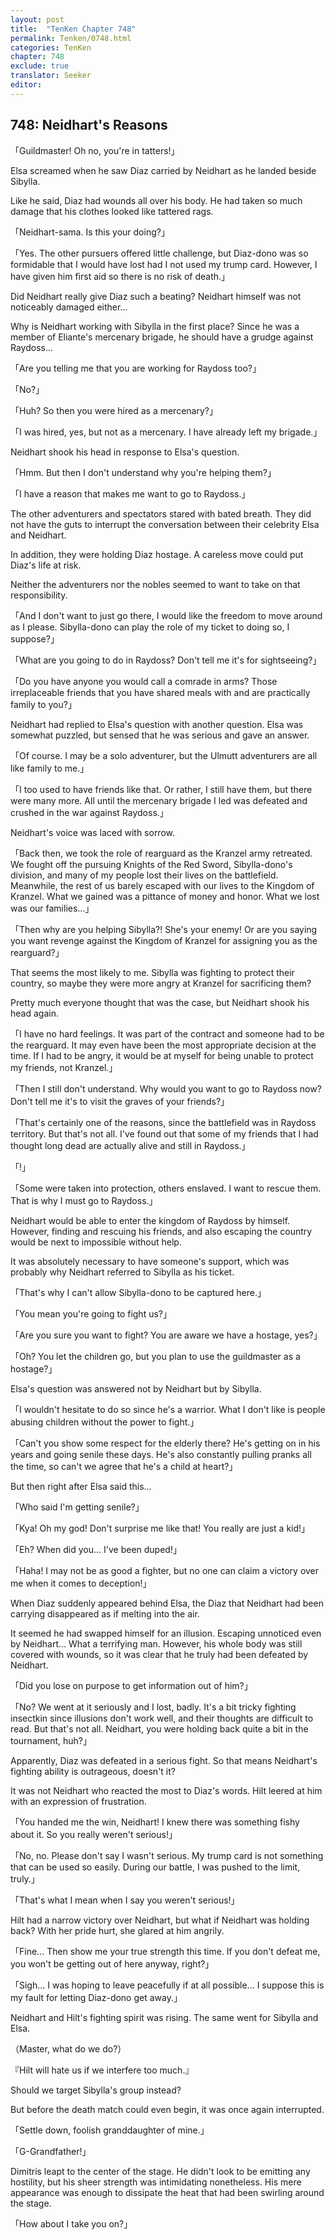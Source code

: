 ```yaml
---
layout: post
title:  "TenKen Chapter 748"
permalink: Tenken/0748.html
categories: TenKen
chapter: 748
exclude: true
translator: Seeker
editor: 
---
```

<h2>748: Neidhart's Reasons</h2>

「Guildmaster! Oh no, you're in tatters!」

Elsa screamed when he saw Diaz carried by Neidhart as he landed beside Sibylla.

Like he said, Diaz had wounds all over his body. He had taken so much damage that his clothes looked like tattered rags.

「Neidhart-sama. Is this your doing?」

「Yes. The other pursuers offered little challenge, but Diaz-dono was so formidable that I would have lost had I not used my trump card. However, I have given him first aid so there is no risk of death.」

Did Neidhart really give Diaz such a beating? Neidhart himself was not noticeably damaged either...

Why is Neidhart working with Sibylla in the first place? Since he was a member of Eliante's mercenary brigade, he should have a grudge against Raydoss...

「Are you telling me that you are working for Raydoss too?」

「No?」

「Huh? So then you were hired as a mercenary?」

「I was hired, yes, but not as a mercenary. I have already left my brigade.」

Neidhart shook his head in response to Elsa's question.

「Hmm. But then I don't understand why you're helping them?」

「I have a reason that makes me want to go to Raydoss.」

The other adventurers and spectators stared with bated breath. They did not have the guts to interrupt the conversation between their celebrity Elsa and Neidhart.

In addition, they were holding Diaz hostage. A careless move could put Diaz's life at risk.

Neither the adventurers nor the nobles seemed to want to take on that responsibility.

「And I don't want to just go there, I would like the freedom to move around as I please. Sibylla-dono can play the role of my ticket to doing so, I suppose?」

「What are you going to do in Raydoss? Don't tell me it's for sightseeing?」

「Do you have anyone you would call a comrade in arms? Those irreplaceable friends that you have shared meals with and are practically family to you?」

Neidhart had replied to Elsa's question with another question. Elsa was somewhat puzzled, but sensed that he was serious and gave an answer.

「Of course. I may be a solo adventurer, but the Ulmutt adventurers are all like family to me.」

「I too used to have friends like that. Or rather, I still have them, but there were many more. All until the mercenary brigade I led was defeated and crushed in the war against Raydoss.」

Neidhart's voice was laced with sorrow.

「Back then, we took the role of rearguard as the Kranzel army retreated. We fought off the pursuing Knights of the Red Sword, Sibylla-dono's division, and many of my people lost their lives on the battlefield. Meanwhile, the rest of us barely escaped with our lives to the Kingdom of Kranzel. What we gained was a pittance of money and honor. What we lost was our families...」

「Then why are you helping Sibylla?! She's your enemy! Or are you saying you want revenge against the Kingdom of Kranzel for assigning you as the rearguard?」

That seems the most likely to me. Sibylla was fighting to protect their country, so maybe they were more angry at Kranzel for sacrificing them?

Pretty much everyone thought that was the case, but Neidhart shook his head again.

「I have no hard feelings. It was part of the contract and someone had to be the rearguard. It may even have been the most appropriate decision at the time. If I had to be angry, it would be at myself for being unable to protect my friends, not Kranzel.」

「Then I still don't understand. Why would you want to go to Raydoss now? Don't tell me it's to visit the graves of your friends?」

「That's certainly one of the reasons, since the battlefield was in Raydoss territory. But that's not all. I've found out that some of my friends that I had thought long dead are actually alive and still in Raydoss.」

「!」

「Some were taken into protection, others enslaved. I want to rescue them. That is why I must go to Raydoss.」

Neidhart would be able to enter the kingdom of Raydoss by himself. However, finding and rescuing his friends, and also escaping the country would be next to impossible without help.

It was absolutely necessary to have someone's support, which was probably why Neidhart referred to Sibylla as his ticket.

「That's why I can't allow Sibylla-dono to be captured here.」

「You mean you're going to fight us?」

「Are you sure you want to fight? You are aware we have a hostage, yes?」

「Oh? You let the children go, but you plan to use the guildmaster as a hostage?」

Elsa's question was answered not by Neidhart but by Sibylla.

「I wouldn't hesitate to do so since he's a warrior. What I don't like is people abusing children without the power to fight.」

「Can't you show some respect for the elderly there? He's getting on in his years and going senile these days. He's also constantly pulling pranks all the time, so can't we agree that he's a child at heart?」

But then right after Elsa said this...

「Who said I'm getting senile?」

「Kya! Oh my god! Don't surprise me like that! You really are just a kid!」

「Eh? When did you... I've been duped!」

「Haha! I may not be as good a fighter, but no one can claim a victory over me when it comes to deception!」

When Diaz suddenly appeared behind Elsa, the Diaz that Neidhart had been carrying disappeared as if melting into the air.

It seemed he had swapped himself for an illusion. Escaping unnoticed even by Neidhart... What a terrifying man. However, his whole body was still covered with wounds, so it was clear that he truly had been defeated by Neidhart.

「Did you lose on purpose to get information out of him?」

「No? We went at it seriously and I lost, badly. It's a bit tricky fighting insectkin since illusions don't work well, and their thoughts are difficult to read. But that's not all. Neidhart, you were holding back quite a bit in the tournament, huh?」

Apparently, Diaz was defeated in a serious fight. So that means Neidhart's fighting ability is outrageous, doesn't it?

It was not Neidhart who reacted the most to Diaz's words. Hilt leered at him with an expression of frustration.

「You handed me the win, Neidhart! I knew there was something fishy about it. So you really weren't serious!」

「No, no. Please don't say I wasn't serious. My trump card is not something that can be used so easily. During our battle, I was pushed to the limit, truly.」

「That's what I mean when I say you weren't serious!」

Hilt had a narrow victory over Neidhart, but what if Neidhart was holding back? With her pride hurt, she glared at him angrily.

「Fine... Then show me your true strength this time. If you don't defeat me, you won't be getting out of here anyway, right?」

「Sigh... I was hoping to leave peacefully if at all possible... I suppose this is my fault for letting Diaz-dono get away.」

Neidhart and Hilt's fighting spirit was rising. The same went for Sibylla and Elsa.

（Master, what do we do?）

『Hilt will hate us if we interfere too much.』

Should we target Sibylla's group instead?

But before the death match could even begin, it was once again interrupted.

「Settle down, foolish granddaughter of mine.」

「G-Grandfather!」

Dimitris leapt to the center of the stage. He didn't look to be emitting any hostility, but his sheer strength was intimidating nonetheless. His mere appearance was enough to dissipate the heat that had been swirling around the stage.

「How about I take you on?」










